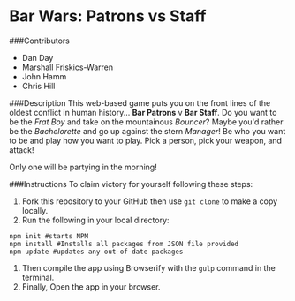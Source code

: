 # Bar Wars: Patrons vs Staff

###Contributors
+ Dan Day
+ Marshall Friskics-Warren
+ John Hamm
+ Chris Hill

###Description
This web-based game puts you on the front lines of the oldest conflict in human history... **Bar Patrons** v **Bar Staff**. Do you want to be the *Frat Boy* and take on the mountainous *Bouncer*? Maybe you'd rather be the *Bachelorette* and go up against the stern *Manager*! Be who you want to be and play how you want to play. Pick a person, pick your weapon, and attack!

Only one will be partying in the morning!

###Instructions
To claim victory for yourself following these steps:  
1. Fork this repository to your GitHub then use `git clone` to make a copy locally.  
1. Run the following in your local directory:  
```
npm init #starts NPM
npm install #Installs all packages from JSON file provided
npm update #updates any out-of-date packages
```  
1. Then compile the app using Browserify with the `gulp` command in the terminal.  
1. Finally, Open the app in your browser.  
